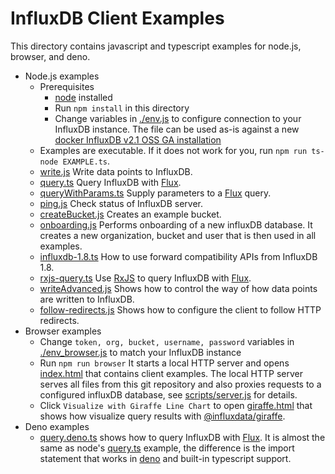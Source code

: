 # InfluxDB Client Examples

This directory contains javascript and typescript examples for node.js, browser, and deno.

- Node.js examples
  - Prerequisites
    - [node](https://nodejs.org/en/) installed
    - Run `npm install` in this directory
    - Change variables in [./env.js](env.js) to configure connection to your InfluxDB instance. The file can be used as-is against a new [docker InfluxDB v2.1 OSS GA installation](https://docs.influxdata.com/influxdb/v2.1/get-started/)
  - Examples are executable. If it does not work for you, run `npm run ts-node EXAMPLE.ts`.
  - [write.js](./write.js)
    Write data points to InfluxDB.
  - [query.ts](./query.ts)
    Query InfluxDB with [Flux](https://docs.influxdata.com/influxdb/v2.1/get-started/).
  - [queryWithParams.ts](./queryWithParams.ts)
    Supply parameters to a [Flux](https://docs.influxdata.com/influxdb/v2.1/get-started/) query.
  - [ping.js](./ping.js)
    Check status of InfluxDB server.
  - [createBucket.js](./createBucket.js)
    Creates an example bucket.
  - [onboarding.js](./onboarding.js)
    Performs onboarding of a new influxDB database. It creates a new organization, bucket and user that is then used in all examples.
  - [influxdb-1.8.ts](./influxdb-1.8.ts)
    How to use forward compatibility APIs from InfluxDB 1.8.
  - [rxjs-query.ts](./rxjs-query.ts)
    Use [RxJS](https://rxjs.dev/) to query InfluxDB with [Flux](https://docs.influxdata.com/influxdb/v2.1/get-started/).
  - [writeAdvanced.js](./writeAdvanced.js)
    Shows how to control the way of how data points are written to InfluxDB.
  - [follow-redirects.js](./follow-redirects.js)
    Shows how to configure the client to follow HTTP redirects.
- Browser examples
  - Change `token, org, bucket, username, password` variables in [./env_browser.js](env_browser.js) to match your InfluxDB instance
  - Run `npm run browser`
    It starts a local HTTP server and opens [index.html](./index.html) that contains client examples.
    The local HTTP server serves all files from this git repository and also proxies requests
    to a configured influxDB database, see [scripts/server.js](./scripts/server.js) for details.
  - Click `Visualize with Giraffe Line Chart` to open [giraffe.html](./giraffe.html) that
    shows how visualize query results with [@influxdata/giraffe](https://github.com/influxdata/giraffe).
- Deno examples
  - [query.deno.ts](./query.deno.ts) shows how to query InfluxDB with [Flux](https://docs.influxdata.com/influxdb/v2.1/get-started/).
    It is almost the same as node's [query.ts](./query.ts) example, the difference is the import statement that works in [deno](https://deno.land) and built-in typescript support.

